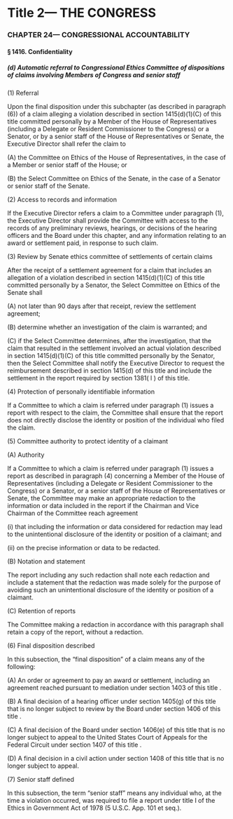 
# Title 2— THE CONGRESS
### CHAPTER 24— CONGRESSIONAL ACCOUNTABILITY
#### § 1416. Confidentiality
##### (d) Automatic referral to Congressional Ethics Committee of dispositions of claims involving Members of Congress and senior staff

(1) Referral

Upon the final disposition under this subchapter (as described in paragraph (6)) of a claim alleging a violation described in section 1415(d)(1)(C) of this title committed personally by a Member of the House of Representatives (including a Delegate or Resident Commissioner to the Congress) or a Senator, or by a senior staff of the House of Representatives or Senate, the Executive Director shall refer the claim to

(A) the Committee on Ethics of the House of Representatives, in the case of a Member or senior staff of the House; or

(B) the Select Committee on Ethics of the Senate, in the case of a Senator or senior staff of the Senate.

(2) Access to records and information

If the Executive Director refers a claim to a Committee under paragraph (1), the Executive Director shall provide the Committee with access to the records of any preliminary reviews, hearings, or decisions of the hearing officers and the Board under this chapter, and any information relating to an award or settlement paid, in response to such claim.

(3) Review by Senate ethics committee of settlements of certain claims

After the receipt of a settlement agreement for a claim that includes an allegation of a violation described in section 1415(d)(1)(C) of this title committed personally by a Senator, the Select Committee on Ethics of the Senate shall

(A) not later than 90 days after that receipt, review the settlement agreement;

(B) determine whether an investigation of the claim is warranted; and

(C) if the Select Committee determines, after the investigation, that the claim that resulted in the settlement involved an actual violation described in section 1415(d)(1)(C) of this title committed personally by the Senator, then the Select Committee shall notify the Executive Director to request the reimbursement described in section 1415(d) of this title and include the settlement in the report required by section 1381( l ) of this title.

(4) Protection of personally identifiable information

If a Committee to which a claim is referred under paragraph (1) issues a report with respect to the claim, the Committee shall ensure that the report does not directly disclose the identity or position of the individual who filed the claim.

(5) Committee authority to protect identity of a claimant

(A) Authority

If a Committee to which a claim is referred under paragraph (1) issues a report as described in paragraph (4) concerning a Member of the House of Representatives (including a Delegate or Resident Commissioner to the Congress) or a Senator, or a senior staff of the House of Representatives or Senate, the Committee may make an appropriate redaction to the information or data included in the report if the Chairman and Vice Chairman of the Committee reach agreement

(i) that including the information or data considered for redaction may lead to the unintentional disclosure of the identity or position of a claimant; and

(ii) on the precise information or data to be redacted.

(B) Notation and statement

The report including any such redaction shall note each redaction and include a statement that the redaction was made solely for the purpose of avoiding such an unintentional disclosure of the identity or position of a claimant.

(C) Retention of reports

The Committee making a redaction in accordance with this paragraph shall retain a copy of the report, without a redaction.

(6) Final disposition described

In this subsection, the “final disposition” of a claim means any of the following:

(A) An order or agreement to pay an award or settlement, including an agreement reached pursuant to mediation under section 1403 of this title .

(B) A final decision of a hearing officer under section 1405(g) of this title that is no longer subject to review by the Board under section 1406 of this title .

(C) A final decision of the Board under section 1406(e) of this title that is no longer subject to appeal to the United States Court of Appeals for the Federal Circuit under section 1407 of this title .

(D) A final decision in a civil action under section 1408 of this title that is no longer subject to appeal.

(7) Senior staff defined

In this subsection, the term “senior staff” means any individual who, at the time a violation occurred, was required to file a report under title I of the Ethics in Government Act of 1978 (5 U.S.C. App. 101 et seq.).
